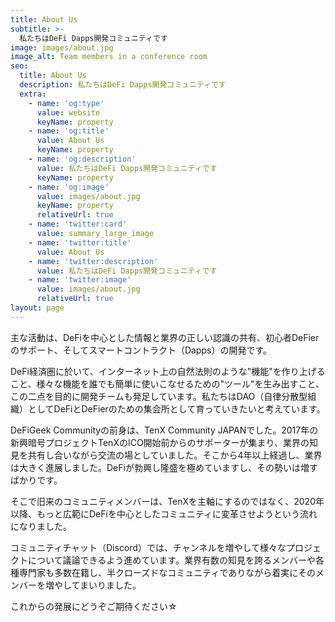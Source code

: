 ```yaml
---
title: About Us
subtitle: >-
  私たちはDeFi Dapps開発コミュニティです
image: images/about.jpg
image_alt: Team members in a conference room
seo:
  title: About Us
  description: 私たちはDeFi Dapps開発コミュニティです
  extra:
    - name: 'og:type'
      value: website
      keyName: property
    - name: 'og:title'
      value: About Us
      keyName: property
    - name: 'og:description'
      value: 私たちはDeFi Dapps開発コミュニティです
      keyName: property
    - name: 'og:image'
      value: images/about.jpg
      keyName: property
      relativeUrl: true
    - name: 'twitter:card'
      value: summary_large_image
    - name: 'twitter:title'
      value: About Us
    - name: 'twitter:description'
      value: 私たちはDeFi Dapps開発コミュニティです
    - name: 'twitter:image'
      value: images/about.jpg
      relativeUrl: true
layout: page
---
```


主な活動は、DeFiを中心とした情報と業界の正しい認識の共有、初心者DeFierのサポート、そしてスマートコントラクト（Dapps）の開発です。

DeFi経済圏に於いて、インターネット上の自然法則のような"機能"を作り上げること、様々な機能を誰でも簡単に使いこなせるための"ツール"を生み出すこと、この二点を目的に開発チームも発足しています。私たちはDAO（自律分散型組織）としてDeFiとDeFierのための集会所として育っていきたいと考えています。

DeFiGeek Communityの前身は、TenX Community JAPANでした。2017年の新興暗号プロジェクトTenXのICO開始前からのサポーターが集まり、業界の知見を共有し合いながら交流の場としていました。そこから4年以上経過し、業界は大きく進展しました。DeFiが勃興し隆盛を極めていますし、その勢いは増すばかりです。

そこで旧来のコミュニティメンバーは、TenXを主軸にするのではなく、2020年以降、もっと広範にDeFiを中心としたコミュニティに変革させようという流れになりました。

コミュニティチャット（Discord）では、チャンネルを増やして様々なプロジェクトについて議論できるよう進めています。業界有数の知見を誇るメンバーや各種専門家も多数在籍し、半クローズドなコミュニティでありながら着実にそのメンバーを増やしてまいりました。

これからの発展にどうぞご期待ください☆

